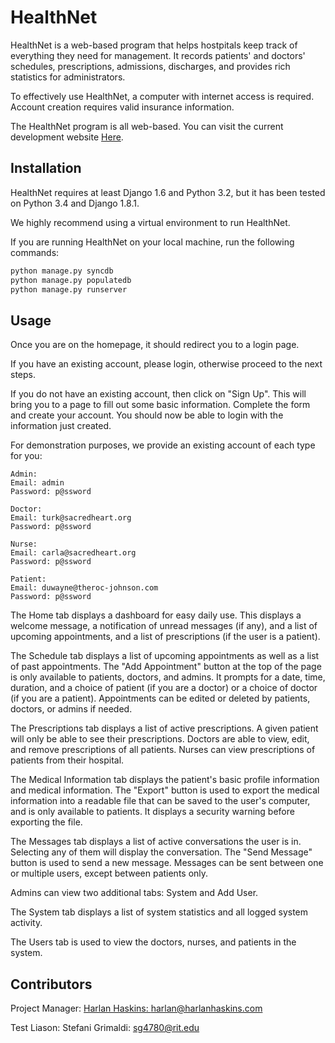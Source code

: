 # HealthNet

HealthNet is a web-based program that helps hostpitals keep track of
everything they need for management. It records patients' and doctors'
schedules, prescriptions, admissions, discharges, and provides rich
statistics for administrators.

To effectively use HealthNet, a computer with internet access is
required. Account creation requires valid insurance information.

The HealthNet program is all web-based. You can visit the current
development website [Here](https://www.djangomaintained.com).

## Installation

HealthNet requires at least Django 1.6 and Python 3.2, but it has been
tested on Python 3.4 and Django 1.8.1.

We highly recommend using a virtual environment to run HealthNet.

If you are running HealthNet on your local machine, run the following
commands:

```bash
python manage.py syncdb
python manage.py populatedb
python manage.py runserver
```

## Usage

Once you are on the homepage, it should redirect you to a login page.

If you have an existing account, please login, otherwise proceed to
the next steps.

If you do not have an existing account, then click on "Sign Up". This
will bring you to a page to fill out some basic information. Complete the
form and create your account. You should now be able to login with the
information just created.

For demonstration purposes, we provide an existing account of each type
for you:

    Admin:
    Email: admin
    Password: p@ssword

    Doctor:
    Email: turk@sacredheart.org
    Password: p@ssword

    Nurse:
    Email: carla@sacredheart.org
    Password: p@ssword

    Patient:
    Email: duwayne@theroc-johnson.com
    Password: p@ssword

The Home tab displays a dashboard for easy daily use. This displays a
welcome message, a notification of unread messages (if any), and a list of upcoming appointments, and a list of
prescriptions (if the user is a patient).

The Schedule tab displays a list of upcoming appointments as well as a list of
past appointments. The "Add Appointment" button at the top of the page is
only available to patients, doctors, and admins. It prompts for a date, time,
duration, and a choice of patient (if you are a doctor) or a choice of doctor
(if you are a patient). Appointments can be edited or deleted by patients,
doctors, or admins if needed.

The Prescriptions tab displays a list of active prescriptions. A given patient
will only be able to see their prescriptions. Doctors are able to view, edit,
and remove prescriptions of all patients. Nurses can view prescriptions of
patients from their hospital.

The Medical Information tab displays the patient's basic profile information and
medical information. The "Export" button is used to export the medical information
into a readable file that can be saved to the user's computer, and is only
available to patients. It displays a security warning before exporting the file.

The Messages tab displays a list of active conversations the user is in. Selecting
any of them will display the conversation. The "Send Message" button is used to send
a new message. Messages can be sent between one or multiple users, except between
patients only.

Admins can view two additional tabs: System and Add User.

The System tab displays a list of system statistics and all
logged system activity.

The Users tab is used to view the doctors, nurses, and patients in the
system.

## Contributors

Project Manager: 
[Harlan Haskins: harlan@harlanhaskins.com](https://github.com/harlanhaskins)

Test Liason:
Stefani Grimaldi: sg4780@rit.edu
